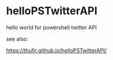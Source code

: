 # helloPSTwitterAPI
hello world for powershell twitter API


see also:

https://thufir.github.io/helloPSTwitterAPI/
